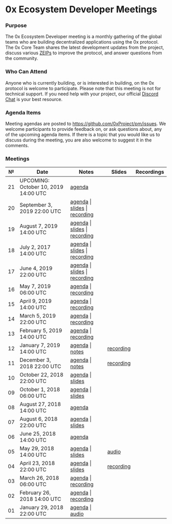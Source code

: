 # 0x Ecosystem Developer Meetings
### Purpose
The 0x Ecosystem Developer meeting is a monthly gathering of the global teams who are building decentralized applications using the 0x protocol. The 0x Core Team shares the latest development updates from the project, discuss various [ZEIPs](https://github.com/0xProject/ZEIPs) to improve the protocol, and answer questions from the community.

### Who Can Attend
Anyone who is currently building, or is interested in building, on the 0x protocol is welcome to participate. Please note that this meeting is not for technical support. If you need help with your project, our official [Discord Chat](https://link.0x.org/Discord) is your best resource.

### Agenda Items
Meeting agendas are posted to https://github.com/0xProject/pm/issues. We welcome participants to provide feedback on, or ask questions about, any of the upcoming agenda items. If there is a topic that you would like us to discuss during the meeting, you are also welcome to suggest it in the comments.

### Meetings

 №  | Date                             | Notes          | Slides          | Recordings          |
--- | -------------------------------- | -------------- | -------------- | -------------- |
 21 | UPCOMING: October 10, 2019 14:00 UTC | [agenda](https://github.com/0xProject/pm/issues/21) | 
 20 | September 3, 2019 22:00 UTC | [agenda](https://github.com/0xProject/pm/issues/20) \| [slides](https://link.0x.org/2019-09_DevMtg) \| [recording](https://youtu.be/h0BH0ovIbwo) |
 19 | August 7, 2019 14:00 UTC | [agenda](https://github.com/0xProject/pm/issues/19) \| [slides](https://link.0x.org/2019-08_DevMtg) \| [recording](https://youtu.be/isbzlNG-CGI) |
 18 | July 2, 2017 14:00 UTC | [agenda](https://github.com/0xProject/pm/issues/18) \| [slides](https://link.0x.org/2019-07-02_DevMtg) \| [recording](https://youtu.be/ZUEGhjhbb2Q) |
 17 | June 4, 2019 22:00 UTC | [agenda](https://github.com/0xProject/pm/issues/17) \| [slides](https://link.0x.org/2019-06-04_DevMtg) \| [recording](https://youtu.be/I-rfcpeSiXg) |
 16 | May 7, 2019 06:00 UTC | [agenda](https://github.com/0xProject/pm/issues/16) \| [recording](https://youtu.be/GpnzfZ9Ss70) |
 15 | April 9, 2019 14:00 UTC | [agenda](https://github.com/0xProject/pm/issues/15) \| [recording](https://youtu.be/ZpaJmis43fc) |
 14 | March 5, 2019 22:00 UTC | [agenda](https://github.com/0xProject/pm/issues/14) \| [recording](https://youtu.be/5wTvAdZNxRA) |
 13 | February 5, 2019 14:00 UTC | [agenda](https://github.com/0xProject/pm/issues/13) \| [recording](https://youtu.be/yYRigm-IiYA) |
 12 | January 7, 2019 14:00 UTC | [agenda](https://github.com/0xProject/pm/issues/12) \| [notes](https://github.com/ethereum/pm/blob/master/All%20Core%20Devs%20Meetings/Meeting%2069.md) | [recording](https://www.youtube.com/watch?v=yO0WdT-J64w) |
 11 | December 3, 2018 22:00 UTC | [agenda](https://github.com/0xProject/pm/issues/11) \| [notes](https://github.com/ethereum/pm/blob/master/All%20Core%20Devs%20Meetings/Meeting%2068.md) | [recording](https://www.youtube.com/watch?v=08eaI8JjSbw) |
 10 | October 22, 2018 22:00 UTC | [agenda](https://github.com/0xProject/pm/issues/10) \| [slides](https://github.com/ethereum/pm/blob/master/All%20Core%20Devs%20Meetings/Meeting%2068.md) |
 09 | October 1, 2018 06:00 UTC | [agenda](https://github.com/0xProject/pm/issues/9) \| [slides](https://docs.google.com/presentation/d/149tVP7JUrMoyyKsgi_jneJm6XJ2hqcHDM4CYEoGN4wI/edit?usp=sharing) |
 08 | August 27, 2018 14:00 UTC | [agenda](https://github.com/0xProject/pm/issues/8) |
 07 | August 6, 2018 22:00 UTC | [agenda](https://github.com/0xProject/pm/issues/7) \| [slides](https://docs.google.com/presentation/d/1avtR7DJF5ZX2Y1X5Z0FQjyWx8Bm0StgoCnjz_ak2LII/edit?usp=sharing) |
 06 | June 25, 2018 14:00 UTC | [agenda](https://github.com/0xProject/pm/issues/6) |
 05 | May 29, 2018 14:00 UTC | [agenda](https://github.com/0xProject/pm/issues/5) \| [slides](https://docs.google.com/presentation/d/1cbe1KGRHe9uhz-Qa1ijvvvFxteCdNsyP8lzHiBjJ7z0/edit?usp=sharingd) | [audio](https://drive.google.com/file/d/1vR_vCD6lI6Z7JmPdP5tSkNWKP3N_O9Ur/view) |
 04 | April 23, 2018 22:00 UTC | [agenda](https://github.com/0xProject/pm/issues/4) \| [slides](https://docs.google.com/presentation/d/16lIPxv8xIwd_kN0IQuIJWyM-hVU6nvZHSzgfTq6OzBo/edit?usp=sharing) | [recording](https://drive.google.com/open?id=1Am_sE56G6smT0piLlBEHc7sTs5EmPVdl) |
 03 | March 26, 2018 06:00 UTC | [agenda](https://github.com/0xProject/pm/issues/3) \| [recording](https://drive.google.com/open?id=1hxva9HiKxHSQv0BRYrsF50uejYOUAnF_) |
 02 | February 26, 2018 14:00 UTC | [agenda](https://github.com/0xProject/pm/issues/2) \| [recording](https://drive.google.com/file/d/1V-l0ouY9nnCHa1vF7Q7g3w_RiwNnu49C/view) |
 01 | January 29, 2018 22:00 UTC | [agenda](https://github.com/0xProject/pm/issues/1) \| [audio](https://drive.google.com/file/d/1Y_q6ko_j-ntHZ_pZhK67VXgnlLLxlvLK/view) |
